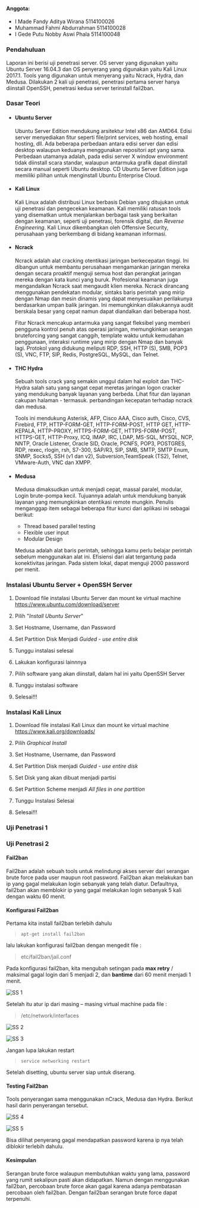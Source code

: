 #### Anggota:
* I Made Fandy Aditya Wirana    5114100026
* Muhammad Fahmi Abdurrahman    5114100028
* I Gede Putu Nobby Aswi Phala  5114100048

### Pendahuluan

  Laporan ini berisi uji penetrasi server. OS server yang digunakan yaitu Ubuntu Server 16.04.3 dan OS penyerang yang digunakan yaitu Kali Linux 2017.1. Tools yang digunakan untuk menyerang yaitu Ncrack, Hydra, dan Medusa. Dilakukan 2 kali uji penetrasi, penetrasi pertama server hanya diinstall OpenSSH, penetrasi kedua server terinstall fail2ban.
  
### Dasar Teori

  * #### Ubuntu Server
    Ubuntu Server Edition mendukung arsitektur Intel x86 dan AMD64. Edisi server menyediakan fitur seperti file/print services, web hosting, email hosting, dll. Ada beberapa perbedaan antara edisi server dan edisi desktop walaupun keduanya menggunakan repositori apt yang sama. Perbedaan utamanya adalah, pada edisi server X window environment tidak diinstall scara standar, walaupun antarmuka grafik dapat diinstall secara manual seperti Ubuntu desktop. CD Ubuntu Server Edition juga memiliki pilihan untuk menginstall Ubuntu Enterprise Cloud.
    
  * #### Kali Linux
    Kali Linux adalah distribusi Linux berbasis Debian yang ditujukan untuk uji penetrasi dan pengecekan keamanan. Kali memiliki ratusan tools yang disematkan untuk menjalankan berbagai task yang berkaitan dengan keamanan, seperti uji penetrasi, forensik digital, dan *Reverse Engineering*. Kali Linux dikembangkan oleh Offensive Security, perusahaan yang berkembang di bidang keamanan informasi.
    
  * #### Ncrack
    Ncrack adalah alat cracking otentikasi jaringan berkecepatan tinggi. Ini dibangun untuk membantu perusahaan mengamankan jaringan mereka dengan secara proaktif menguji semua host dan perangkat jaringan mereka dengan kata kunci yang buruk. Profesional keamanan juga mengandalkan Ncrack saat mengaudit klien mereka. Ncrack dirancang menggunakan pendekatan modular, sintaks baris perintah yang mirip dengan Nmap dan mesin dinamis yang dapat menyesuaikan perilakunya berdasarkan umpan balik jaringan. Ini memungkinkan dilakukannya audit berskala besar yang cepat namun dapat diandalkan dari beberapa host.
    
    Fitur Ncrack mencakup antarmuka yang sangat fleksibel yang memberi pengguna kontrol penuh atas operasi jaringan, memungkinkan serangan bruteforcing yang sangat canggih, template waktu untuk kemudahan penggunaan, interaksi runtime yang mirip dengan Nmap dan banyak lagi. Protokol yang didukung meliputi RDP, SSH, HTTP (S), SMB, POP3 (S), VNC, FTP, SIP, Redis, PostgreSQL, MySQL, dan Telnet.
   
  * #### THC Hydra
    Sebuah tools crack yang semakin unggul dalam hal exploit dan THC-Hydra salah satu yang sangat cepat meretas jaringan logon cracker yang mendukung banyak layanan yang berbeda. Lihat fitur dan layanan cakupan halaman - termasuk. perbandingan kecepatan terhadap ncrack dan medusa.
    
    Tools ini mendukung Asterisk, AFP, Cisco AAA, Cisco auth, Cisco, CVS, Firebird, FTP, HTTP-FORM-GET, HTTP-FORM-POST, HTTP GET, HTTP-KEPALA, HTTP-PROXY, HTTPS-FORM-GET, HTTPS-FORM-POST, HTTPS-GET, HTTP-Proxy, ICQ, IMAP, IRC, LDAP, MS-SQL, MYSQL, NCP, NNTP, Oracle Listener, Oracle SID, Oracle, PCNFS, POP3, POSTGRES, RDP, rexec, rlogin, rsh, S7-300, SAP/R3,  SIP, SMB, SMTP, SMTP Enum, SNMP, Socks5, SSH (v1 dan v2), Subversion,TeamSpeak (TS2), Telnet, VMware-Auth, VNC dan XMPP.
    
  * #### Medusa
    Medusa dimaksudkan untuk menjadi cepat, massal paralel, modular, Login brute-pompa kecil. Tujuannya adalah untuk mendukung banyak layanan yang memungkinkan otentikasi remote mungkin. Penulis menganggap item sebagai beberapa fitur kunci dari aplikasi ini sebagai berikut:
    
    * Thread based parallel testing
    * Flexible user input
    * Modular Design
    
    Medusa adalah alat baris perintah, sehingga kamu perlu belajar perintah sebelum menggunakan alat ini. Efisiensi dari alat tergantung pada konektivitas jaringan. Pada sistem lokal, dapat menguji 2000 password per menit.
  
### Instalasi Ubuntu Server + OpenSSH Server

  1. Download file instalasi Ubuntu Server dan mount ke virtual machine
      https://www.ubuntu.com/download/server
      
  2. Pilih "*Install Ubuntu Server*"
  
  3. Set Hostname, Username, dan Password
  
  4. Set Partition Disk Menjadi *Guided - use entire disk*
  
  5. Tunggu instalasi selesai
  
  6. Lakukan konfigurasi lainnnya
  
  7. Pilih software yang akan diinstall, dalam hal ini yaitu OpenSSH Server
  
  8. Tunggu instalasi software
  
  9. Selesai!!!

### Instalasi Kali Linux
  
  1. Download file instalasi Kali Linux dan mount ke virtual machine
      https://www.kali.org/downloads/

  2. Pilih *Graphical Install*
  
  3. Set Hostname, Username, dan Password
  
  4. Set Partition Disk menjadi *Guided - use entire disk*
  
  5. Set Disk yang akan dibuat menjadi partisi
  
  6. Set Partition Scheme menjadi *All files in one partition*
  
  7. Tunggu Instalasi Selesai
  
  8. Selesai!!!

### Uji Penetrasi 1


### Uji Penetrasi 2

#### Fail2ban
Fail2ban adalah sebuah tools untuk melindungi akses server dari serangan brute force pada user maupun root password. Fail2ban akan melakukan ban ip yang gagal melakukan login sebanyak yang telah diatur. Defaultnya, fail2ban akan memblokir ip yang gagal melakukan login sebanyak 5 kali dengan waktu 60 menit.


#### Konfigurasi Fail2ban
Pertama kita install fail2ban terlebih dahulu
> ```apt-get install fail2ban```

lalu lakukan konfigurasi fail2ban dengan mengedit file :
> etc/fail2ban/jail.conf

Pada konfigurasi fail2ban, kita mengubah setingan pada **max retry** / maksimal gagal login dari 5 menjadi 2, dan **bantime** dari 60 menit menjadi 1 menit. 

![SS 1](https://github.com/fandyaditya/PKSJ/blob/master/Tugas%201/Gambar/setting-fail2ban.PNG "Setting pada maxretry dan bantime")

Setelah itu atur ip dari masing – masing virtual machine pada file :
> /etc/network/interfaces

![SS 2](https://github.com/fandyaditya/PKSJ/blob/master/Tugas%201/Gambar/config-ip-server.PNG "Setting IP pada ubuntu server")

![SS 3](https://github.com/fandyaditya/PKSJ/blob/master/Tugas%201/Gambar/config-ip-kali.PNG "Setting IP pada kali linux")

Jangan lupa lakukan restart
> ```service networking restart```

Setelah disetting, ubuntu server siap untuk diserang.


#### Testing Fail2ban

Tools penyerangan sama menggunakan nCrack, Medusa dan Hydra. Berikut hasil darin penyerangan tersebut.

![SS 4](https://github.com/fandyaditya/PKSJ/blob/master/Tugas%201/Gambar/attack-hydra.PNG "Penyerangan hydra dengan fail2ban terinstall")

![SS 5](https://github.com/fandyaditya/PKSJ/blob/master/Tugas%201/Gambar/attack-medusa.PNG "Penyerangan medusa dan ncrack dengan fail2ban terinstall")

Bisa dilihat penyerang gagal mendapatkan password karena ip nya telah diblokir terlebih dahulu.


#### Kesimpulan

Serangan brute force walaupun membutuhkan waktu yang lama, password yang rumit sekalipun pasti akan didapatkan. Namun dengan menggunakan fail2ban, percobaan brute force akan gagal karena adanya pembatasan percobaan oleh fail2ban. Dengan fail2ban serangan brute force dapat terpenuhi.

